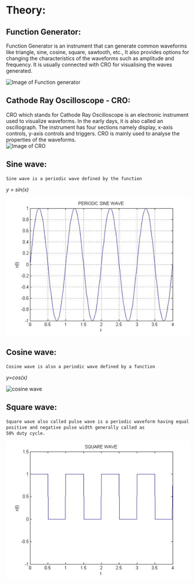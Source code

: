 # Theory:
	
## Function Generator:
  Function Generator is an instrument that can generate common waveforms like triangle, sine, cosine, square, sawtooth, etc., 
  It also provides options for changing the characteristics of the waveforms such as amplitude and frequency.
  It is usually connected with CRO for visualising the waves generated.
  
![Image of Function generator](https://5.imimg.com/data5/JL/JW/RR/SELLER-739755/3-mhz-function-generator-counter-500x500.jpg)

## Cathode Ray Oscilloscope - CRO:
  CRO which stands for Cathode Ray Oscilloscope is an electronic instrument used to visualize waveforms.
  In the early days, it is also called an oscillograph. The instrument has four sections namely display, x-axis controls, y-axis controls and triggers.
  CRO is mainly used to analyse the properties of the waveforms.  
![Image of CRO](https://images-na.ssl-images-amazon.com/images/I/81QnfVBWAnL._SL1500_.jpg) 

## Sine wave:
	Sine wave is a periodic wave defined by the function 
*y = sin(x)*

![sine wave](/images/sine_periodic.jpg) 	
## Cosine wave:
	Cosine wave is also a periodic wave defined by a function 
*y=cos(x)*

![cosine wave](https://i0.wp.com/www.differencebetween.info/sites/default/files/images/5/cosinewave.jpg) 
## Square wave:
	Square wave also called pulse wave is a periodic waveform having equal positive and negative pulse width generally called as 
	50% duty cycle.
	
![square wave](/images/square.jpg)
